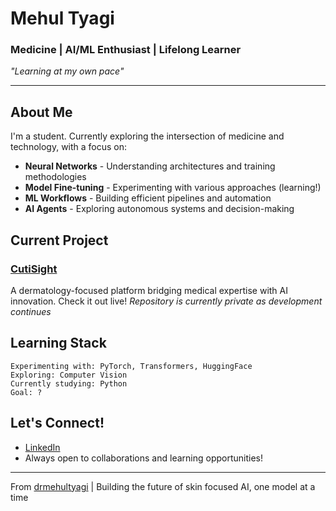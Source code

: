 # Mehul Tyagi

### Medicine | AI/ML Enthusiast | Lifelong Learner

*"Learning at my own pace"*

---
## About Me

I'm a student. Currently exploring the intersection of medicine and technology, with a focus on:

-  **Neural Networks** - Understanding architectures and training methodologies
-  **Model Fine-tuning** - Experimenting with various approaches (learning!)
-  **ML Workflows** - Building efficient pipelines and automation
-  **AI Agents** - Exploring autonomous systems and decision-making

## Current Project

### [CutiSight](https://cutisight.com)
A dermatology-focused platform bridging medical expertise with AI innovation. Check it out live!
*Repository is currently private as development continues*

## Learning Stack

```
Experimenting with: PyTorch, Transformers, HuggingFace
Exploring: Computer Vision
Currently studying: Python
Goal: ?
```
## Let's Connect!

- [LinkedIn](https://linkedin.com/in/drmehultyagi)
- Always open to collaborations and learning opportunities!

---
From [drmehultyagi](https://github.com/drmehultyagi) | Building the future of skin focused AI, one model at a time
